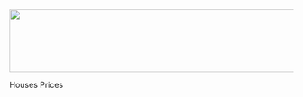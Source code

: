 <img width="633" height="112" style="display:block;margin-left:auto;margin-right:auto" src="https://storage.googleapis.com/kaggle-media/competitions/kaggle/5407/media/housesbanner.png" alt="">

<img style="display:block;margin-left:auto;margin-right:auto" src="https://lh3.googleusercontent.com/pw/AP1GczP5bt0KpqWnHYVXX-No15dw99RwtgmBAhV2O8kOlBkKnS7M_d-gngEbsRhXkQYbuiAZXmPUmr3RpDC9sozDochdjseslcNgJZtEsxHguX5cJ7GY0LW1841ZkJIRWQWXwFzvWuXE827yh67z4uxTr4P1=w2183-h329-s-no-gm?authuser=0" alt="">


Houses Prices
